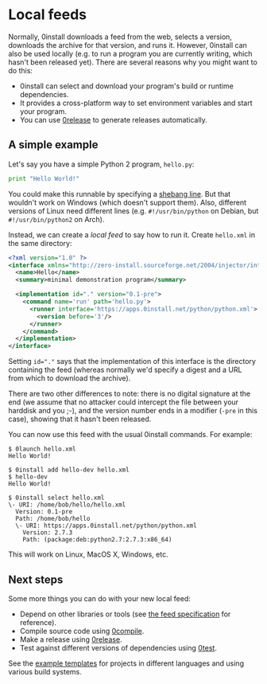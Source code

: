 # Local feeds

Normally, 0install downloads a feed from the web, selects a version, downloads the archive for that version, and runs it. However, 0install can also be used locally (e.g. to run a program you are currently writing, which hasn't been released yet). There are several reasons why you might want to do this:

- 0install can select and download your program's build or runtime dependencies.
- It provides a cross-platform way to set environment variables and start your program.
- You can use [0release](../tools/0release/index.md) to generate releases automatically.

## A simple example

Let's say you have a simple Python 2 program, `hello.py`:

```python
print "Hello World!"
```

You could make this runnable by specifying a [shebang line](http://en.wikipedia.org/wiki/Shebang_%28Unix%29). But that wouldn't work on Windows (which doesn't support them). Also, different versions of Linux need different lines (e.g. `#!/usr/bin/python` on Debian, but `#!/usr/bin/python2` on Arch).

Instead, we can create a _local feed_ to say how to run it. Create `hello.xml` in the same directory:

```xml
<?xml version="1.0" ?>
<interface xmlns="http://zero-install.sourceforge.net/2004/injector/interface">
  <name>Hello</name>
  <summary>minimal demonstration program</summary>

  <implementation id="." version="0.1-pre">
    <command name='run' path='hello.py'>
      <runner interface='https://apps.0install.net/python/python.xml'>
        <version before='3'/>
      </runner>
    </command>
  </implementation>
</interface>
```

Setting `id="."` says that the implementation of this interface is the directory containing the feed (whereas normally we'd specify a digest and a URL from which to download the archive).

There are two other differences to note: there is no digital signature at the end (we assume that no attacker could intercept the file between your harddisk and you ;-), and the version number ends in a modifier (`-pre` in this case), showing that it hasn't been released.

You can now use this feed with the usual 0install commands. For example:

```
$ 0launch hello.xml
Hello World!

$ 0install add hello-dev hello.xml
$ hello-dev
Hello World!

$ 0install select hello.xml
\- URI: /home/bob/hello/hello.xml
  Version: 0.1-pre
  Path: /home/bob/hello
  \- URI: https://apps.0install.net/python/python.xml
    Version: 2.7.3
    Path: (package:deb:python2.7:2.7.3:x86_64)
```

This will work on Linux, MacOS X, Windows, etc.

## Next steps

Some more things you can do with your new local feed:

- Depend on other libraries or tools (see [the feed specification](../specifications/feed.md) for reference).
- Compile source code using [0compile](../tools/0compile/developers.md).
- Make a release using [0release](../tools/0release/index.md).
- Test against different versions of dependencies using [0test](../tools/0test.md).

See the [example templates](templates.md) for projects in different languages and using various build systems.

